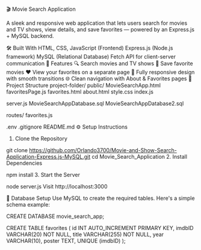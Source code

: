 🎬 Movie Search Application

A sleek and responsive web application that lets users search for movies and TV shows, view details, and save favorites — powered by an Express.js + MySQL backend.

🛠️ Built With
HTML, CSS, JavaScript (Frontend)
Express.js (Node.js framework)
MySQL (Relational Database)
Fetch API for client-server communication
🚀 Features
🔍 Search movies and TV shows
💾 Save favorite movies
❤️ View your favorites on a separate page
📱 Fully responsive design with smooth transitions
🌐 Clean navigation with About & Favorites pages
📂 Project Structure
project-folder/
 public/
 MovieSearchApp.html
 favoritesPage.js
 favorites.html
 about.html
 style.css
 index.js

server.js
MovieSearchAppDatabase.sql
MovieSearchAppDatabase2.sql

routes/
 favorites.js

.env
.gitignore
README.md
⚙️ Setup Instructions
1. Clone the Repository

git clone https://github.com/Orlando3700/Movie-and-Show-Search-Application-Express.js-MySQL.git
cd Movie_Search_Application
2. Install Dependencies

npm install
3. Start the Server

node server.js
Visit http://localhost:3000

💾 Database Setup
Use MySQL to create the required tables. Here's a simple schema example:

CREATE DATABASE movie_search_app;

CREATE TABLE favorites (
    id INT AUTO_INCREMENT PRIMARY KEY,
    imdbID VARCHAR(20) NOT NULL,
    title VARCHAR(255) NOT NULL,
    year VARCHAR(10),
    poster TEXT,
    UNIQUE (imdbID)
);

